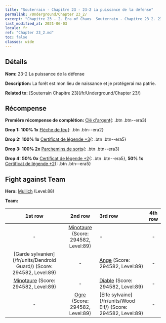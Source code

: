 ```yaml
---
title: "Souterrain - Chapitre 23 - 23-2 La puissance de la défense"
permalink: /Underground/Chapter 23_2/
excerpt: "Chapitre 23 - 2. Era of Chaos  Souterrain - Chapitre 23_2. 23-2 La puissance de la défense"
last_modified_at: 2021-06-03
locale: fr
ref: "Chapter 23_2.md"
toc: false
classes: wide
---
```


## Détails

 **Nom:** 23-2 La puissance de la défense

 **Description:** La forêt est mon lieu de naissance et je protégerai ma patrie.

 **Related to:** [Souterrain Chapitre 23](/fr/Underground/Chapter 23/)

## Récompense

 **Première récompense de complétion:** [Clé d'argent](/ItemsFR/con_693/){: .btn .btn--era3}

 **Drop 1:** **100% 1x** [Flèche de feu](/ItemsFR/her_413/){: .btn .btn--era2}

 **Drop 2:** **100% 1x** [Certificat de légende +3](/ItemsFR/mat_88/){: .btn .btn--era5}

 **Drop 3:** **100% 2x** [Parchemins de sorts](/ItemsFR/con_694/){: .btn .btn--era3}

 **Drop 4:** **50% 0x** [Certificat de légende +2](/ItemsFR/mat_81/){: .btn .btn--era5}, **50% 1x** [Certificat de légende +2](/ItemsFR/mat_81/){: .btn .btn--era5}


## Fight against Team
 **Hero:** [Mullich](/fr/heroes/Mullich/) (Level:88)

 **Team:**


  | 1st row | 2nd row | 3rd row | 4th row |
  |:----:|:----:|:----|:----:|
  | - | [Minotaure](/fr/units/Minotaur/) (Score: 294582, Level:89)  | - | - |
  | [Garde sylvanien](/fr/units/Dendroid Guard/) (Score: 294582, Level:89)  | - | [Ange](/fr/units/Angel/) (Score: 294582, Level:89)  | - |
  | [Minotaure](/fr/units/Minotaur/) (Score: 294582, Level:89)  | - | [Diable](/fr/units/Devil/) (Score: 294582, Level:89)  | - |
  | - | [Ogre](/fr/units/Ogre/) (Score: 294582, Level:89)  | [Elfe sylvaine](/fr/units/Wood Elf/) (Score: 294582, Level:89)  | - |


